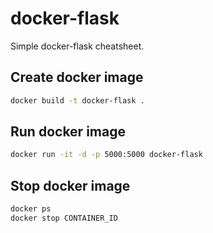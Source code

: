 # docker-flask

Simple docker-flask cheatsheet.

## Create docker image
```bash    
docker build -t docker-flask .
```

## Run docker image
```bash
docker run -it -d -p 5000:5000 docker-flask
```

## Stop docker image
```bash
docker ps
docker stop CONTAINER_ID
```

